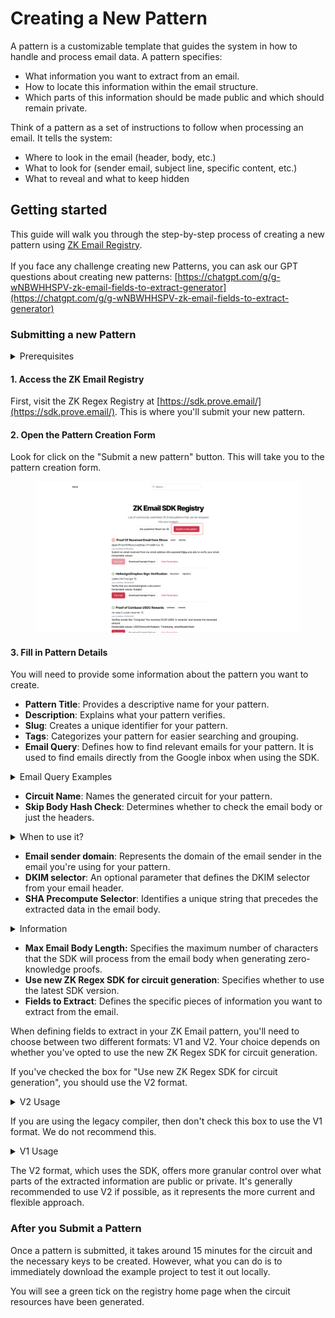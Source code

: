 # Creating a New Pattern

A pattern is a customizable template that guides the system in how to handle and process email data. A pattern specifies:

* What information you want to extract from an email.
* How to locate this information within the email structure.
* Which parts of this information should be made public and which should remain private.

Think of a pattern as a set of instructions to follow when processing an email. It tells the system:

* Where to look in the email (header, body, etc.)
* What to look for (sender email, subject line, specific content, etc.)
* What to reveal and what to keep hidden

## Getting started

This guide will walk you through the step-by-step process of creating a new pattern using [ZK Email Registry](https://sdk.prove.email/).\
\
If you face any challenge creating new Patterns, you can ask our GPT questions about creating new patterns: [https://chatgpt.com/g/g-wNBWHHSPV-zk-email-fields-to-extract-generator](https://chatgpt.com/g/g-wNBWHHSPV-zk-email-fields-to-extract-generator)

### Submitting a new Pattern&#x20;

<details>

<summary>Prerequisites</summary>

Before you begin you will need to have:

* An email `.eml` file that you want to create proofs for.

</details>

#### 1. Access the ZK Email Registry

First, visit the ZK Regex Registry at [https://sdk.prove.email/](https://sdk.prove.email/). This is where you'll submit your new pattern.

#### 2. Open the Pattern Creation Form

Look for click on the "Submit a new pattern" button. This will take you to the pattern creation form.

<figure><img src="../.gitbook/assets/Screenshot 2024-10-01 at 12.03.26.png" alt=""><figcaption></figcaption></figure>

#### 3. Fill in Pattern Details

You will need to provide some information about the pattern you want to create.

* **Pattern Title**: Provides a descriptive name for your pattern.
* **Description**: Explains what your pattern verifies.
* **Slug**: Creates a unique identifier for your pattern.
* **Tags**: Categorizes your pattern for easier searching and grouping.
* **Email Query**: Defines how to find relevant emails for your pattern. It is used to find emails directly from the Google inbox when using the SDK.

<details>

<summary>Email Query Examples</summary>

**Search by sender:**

```
from:example@test.com
```

This query will find emails sent by a specific email address.

**Search by subject:**

```
subject:"Account Verification"
```

This query will find emails with the exact phrase "Account Verification" in the subject line.

**Search by content:**

```
"Your verification code is"
```

This query will find emails containing the exact phrase "Your verification code is" in the body.

**Combine sender and subject:**

```
from:noreply@example.com subject:"Password Reset"
```

This query will find emails from noreply@example.com with "Password Reset" in the subject.

**Search for emails with attachments:**

```
from:billing@company.com has:attachment
```

This query will find emails from billing@company.com that have attachments.

**Search by date range:**

```
from:support@service.com after:2023/01/01 before:2023/12/31
```

This query will find emails from support@service.com sent during the year 2023.

**Search for unread emails:**

```
is:unread from:notifications@app.com
```

This query will find unread emails from notifications@app.com.

**Search by label:**

```
label:important from:boss@company.com
```

This query will find emails from boss@company.com that are labeled as important.

***

Remember to make your query as specific as possible to help narrow down the search and find the most relevant emails for your pattern.

</details>

* **Circuit Name**: Names the generated circuit for your pattern.
* **Skip Body Hash Check**: Determines whether to check the email body or just the headers.

<details>

<summary>When to use it?</summary>

Set this option to `true` if:

* All the information you need can be fully retrieved from the email headers.
* You don't need to verify any information in the email body.
* You want to optimize the proof generation process by reducing the amount of data to be processed.

Set this option to `false` if:

* You need to extract or verify information from the email body.
* You want to ensure the integrity of the entire email, including its body.

</details>

* **Email sender domain**: Represents the domain of the email sender in the email you're using for your pattern.
* **DKIM selector**: An optional parameter that defines the DKIM selector from your email header.
* **SHA Precompute Selector**: Identifies a unique string that precedes the extracted data in the email body.

<details>

<summary>Information</summary>

The main purposes of this field are:

1. To optimize the number of constraints in the circuit.
2. To reduce the computational resources required for proof generation.

**When to use?**

You should use the SHA Precompute Selector when:

* You need to extract information from the email body.
* You want to optimize the proof generation process, especially for large emails.
* The information you need to extract comes after a consistent, unique string in the email body.

</details>

* **Max Email Body Length:** Specifies the maximum number of characters that the SDK will process from the email body when generating zero-knowledge proofs.
* **Use new ZK Regex SDK for circuit generation**: Specifies whether to use the latest SDK version.
* **Fields to Extract**: Defines the specific pieces of information you want to extract from the email.

When defining fields to extract in your ZK Email pattern, you'll need to choose between two different formats: V1 and V2. Your choice depends on whether you've opted to use the new ZK Regex SDK for circuit generation.

If you've checked the box for "Use new ZK Regex SDK for circuit generation", you should use the V2 format.

<details>

<summary>V2 Usage</summary>

When using V2 of the SDK, you need to provide:

1. **Parts**: This is where the JSON needed by the [zk-regex SDK](https://github.com/zkemail/zk-regex) needs to be set. Here's an example:
   * `is_public`: Determines whether this part of the regex should be revealed in the public output.
   * `regex_def`: The regex definition for this part.

Example of a V2 field extraction:

```json
{
  "parts": [
    {
      "is_public": false,
      "regex_def": "email was meant for @"
    },
    {
      "is_public": true,
      "regex_def": "\w+"
    }
  ]
}
```

You can see the limited subset of regex that our zk-regex v2 compiler supports [here](https://github.com/zkemail/zk-regex). This example would extract a username from an email body that contains text like:

"This email was meant for @johndoe123"

</details>

If you are using the legacy compiler, then don't check this box to use the V1 format. We do not recommend this.

<details>

<summary>V1 Usage</summary>

When using V1 of the SDK, you need to provide:

1. **Regex**: The full regex pattern used to extract the values. Note that the vast majority of regex syntax is not supported in the V1 compiler, only [the grammar rules mentioned here](https://zkregex.com/min\_dfa). Example: `email: ([a-zA-Z0-9]|@|\.)+`
2. **Prefix Regex**: The regex pattern that can match the characters right before the field you are interested in. \
   \
   Example: Given the string "email: [test@zkemail.com](mailto:test@zkemail.com)", the prefix regex would be `email:` (with a space at the end).
3. **Reveal States**: This field will be provided from the regex tool UI. Example: `[[[22,1],[1,1]]]`

Example of a V1 field extraction:

```json
{
  "field_name": "SenderEmail",
  "data_location": "header",
  "regex": "From: ([a-zA-Z0-9._%+-]+@[a-zA-Z0-9.-]+\\.[a-zA-Z]{2,})",
  "prefix_regex": "From: ",
  "reveal_states": [[[22,1],[1,1]]]
}
```

</details>

The V2 format, which uses the SDK, offers more granular control over what parts of the extracted information are public or private. It's generally recommended to use V2 if possible, as it represents the more current and flexible approach.

### After you Submit a Pattern

Once a pattern is submitted, it takes around 15 minutes for the circuit and the necessary keys to be created. However, what you can do is to immediately download the example project to test it out locally.

You will see a green tick on the registry home page when the circuit resources have been generated.
